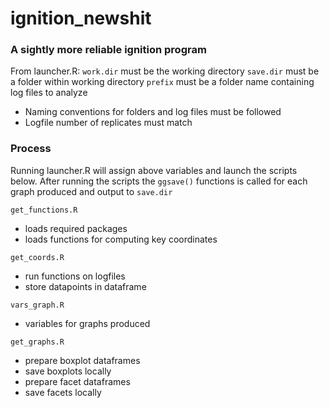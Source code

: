 # ignition_newshit
### A sightly more reliable ignition program
From launcher.R:
`work.dir` must be the working directory
`save.dir` must be a folder within working directory
`prefix`   must be a folder name containing log files to analyze
 - Naming conventions for folders and log files must be followed
 - Logfile number of replicates must match

### Process 
Running launcher.R will assign above variables and launch the scripts below. After running the scripts the `ggsave()` functions is called for each graph produced and output to `save.dir`

`get_functions.R` 
- loads required packages 
- loads functions for computing key coordinates

`get_coords.R`
 - run functions on logfiles
 - store datapoints in dataframe 

`vars_graph.R`
 - variables for graphs produced

`get_graphs.R`
 - prepare boxplot dataframes
 - save boxplots locally
 - prepare facet dataframes
 - save facets locally
